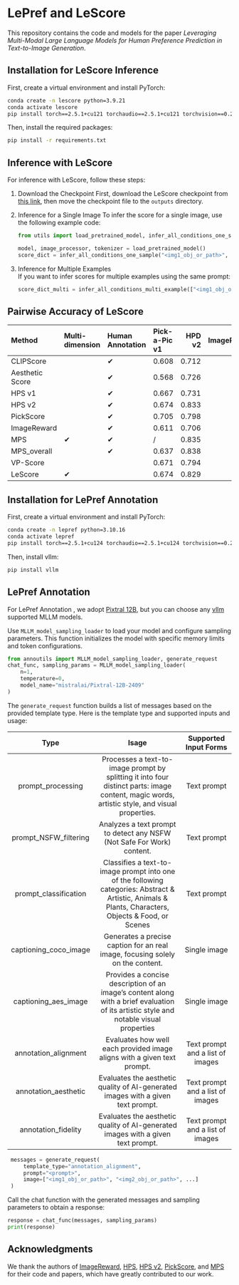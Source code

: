 # LePref and LeScore

This repository contains the code and models for the paper *Leveraging Multi-Modal Large Language Models for Human Preference Prediction in Text-to-Image Generation*.

## Installation for LeScore Inference

First, create a virtual environment and install PyTorch:

```bash
conda create -n lescore python=3.9.21
conda activate lescore
pip install torch==2.5.1+cu121 torchaudio==2.5.1+cu121 torchvision==0.20.1+cu121 --index-url https://download.pytorch.org/whl/cu121
```

Then, install the required packages:

```bash
pip install -r requirements.txt
```

## Inference with LeScore

For inference with LeScore, follow these steps:

1. Download the Checkpoint
   First, download the LeScore checkpoint from [this link](https://drive.google.com/file/d/1g3JnycSLlmKqIXGDjYYR5eoDxrowiGte/view?usp=drive_link), then move the checkpoint file to the `outputs` directory.

2. Inference for a Single Image 
   To infer the score for a single image, use the following example code:
   
   ```python
   from utils import load_pretrained_model, infer_all_conditions_one_sample, infer_all_conditions_multi_example

   model, image_processor, tokenizer = load_pretrained_model()
   score_dict = infer_all_conditions_one_sample("<img1_obj_or_path>", "<prompt>", model, image_processor, tokenizer)
   ```
   
3. Inference for Multiple Examples  
   If you want to infer scores for multiple examples using the same prompt:
   
   ```python
   score_dict_multi = infer_all_conditions_multi_example(["<img1_obj_or_path>", "<img2_obj_or_path>", ...], "<prompt>", model, image_processor, tokenizer)
   ```
## Pairwise Accuracy of LeScore
| Method                      | Multi-dimension   | Human Annotation   |    Pick-a-Pic v1|   HPD v2 |   ImageRewardDB | Mean   |
|:----------------------------|:--------|:--------------|:----------------|---------:|----------------:|:-------|
| CLIPScore        |         | ✔             |            0.608|    0.712 |           0.543 | 0.628  |
| Aesthetic Score  |         | ✔             |            0.568|    0.726 |           0.574 | 0.623  |
| HPS v1              |         | ✔             | 0.667|    0.731 |           0.612 | 0.67   |
| HPS v2           |         | ✔             | 0.674|    0.833 |           0.657 | 0.721  |
| PickScore       |         | ✔             | 0.705|    0.798 |           0.629 | 0.711  |
| ImageReward    |         | ✔             | 0.611|    0.706 |           0.651 | 0.656  |
| MPS                   | ✔       | ✔             | / |    0.835 |           0.675 | /      |
| MPS_overall          |         | ✔             | 0.637|    0.838 |           0.663 | 0.713  |
| VP-Score     |         |               | 0.671|    0.794 |           0.663 | 0.709  |
| LeScore                     | ✔       |               | 0.674|    0.829 |           0.642 | 0.715  |

## Installation for LePref Annotation

First, create a virtual environment and install PyTorch:

```bash
conda create -n lepref python=3.10.16
conda activate lepref
pip install torch==2.5.1+cu124 torchaudio==2.5.1+cu124 torchvision==0.20.1+cu124 --index-url https://download.pytorch.org/whl/cu124
```

Then, install vllm:
```bash
pip install vllm
```

## LePref Annotation 

For LePref Annotation , we adopt [Pixtral 12B](https://drive.google.com/file/d/1g3JnycSLlmKqIXGDjYYR5eoDxrowiGte/view?usp=drive_link), but you can choose any [vllm](https://docs.vllm.ai/en/latest/) supported MLLM models.

Use `MLLM_model_sampling_loader` to load your model and configure sampling parameters. This function initializes the model with specific memory limits and token configurations.

 ```python
 from annoutils import MLLM_model_sampling_loader, generate_request
 chat_func, sampling_params = MLLM_model_sampling_loader(
     n=1,
     temperature=0,
     model_name="mistralai/Pixtral-12B-2409"
 )
 ```

The `generate_request` function builds a list of messages based on the provided template type. Here is the template type and supported inputs and usage:

 | Type  | Isage    | Supported Input Forms |
 |:-:|:-:|:-:|
 | prompt_processing   | Processes a text-to-image prompt by splitting it into four distinct parts: image content, magic words, artistic style, and visual properties.           | Text prompt    |
 | prompt_NSFW_filtering   | Analyzes a text prompt to detect any NSFW (Not Safe For Work) content.       | Text prompt        |
 | prompt_classification   | Classifies a text-to-image prompt into one of the following categories: Abstract & Artistic, Animals & Plants, Characters, Objects & Food, or Scenes          | Text prompt |
 | captioning_coco_image	   | Generates a precise caption for an real image, focusing solely on the content.                  |Single image |
 | captioning_aes_image   | Provides a concise description of an image’s content along with a brief evaluation of its artistic style and notable visual properties          |Single image  |
 | annotation_alignment   | Evaluates how well each provided image aligns with a given text prompt.              | Text prompt and a list of images|
 | annotation_aesthetic   | Evaluates the aesthetic quality of AI-generated images with a given text prompt.           | Text prompt and a list of images|
 | annotation_fidelity  | Evaluates the aesthetic quality of AI-generated images with a given text prompt.           | Text prompt and a list of images|

```python
 messages = generate_request(
     template_type="annotation_alignment",
     prompt="<prompt>",
     image=["<img1_obj_or_path>", "<img2_obj_or_path>", ...]
 )
 ```

Call the chat function with the generated messages and sampling parameters to obtain a response:

 ```python
 response = chat_func(messages, sampling_params)
 print(response)
 ```
    
## Acknowledgments

We thank the authors of [ImageReward](https://github.com/kekewind/ImageReward), [HPS](https://github.com/tgxs002/align_sd), [HPS v2](https://github.com/tgxs002/HPSv2), [PickScore](https://github.com/yuvalkirstain/PickScore), and [MPS](https://github.com/Kwai-Kolors/MPS) for their code and papers, which have greatly contributed to our work.

